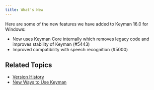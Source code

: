 ```yaml
---
title: What's New
---
```


Here are some of the new features we have added to Keyman 16.0 for Windows:

-   Now uses Keyman Core internally which removes legacy code and improves stability of Keyman (\#5443)
-   Improved compatibility with speech recognition (\#5000)


## Related Topics

-   [Version History](history)
-   [New Ways to Use Keyman](../basic/new-ways-to-use-keyman)
